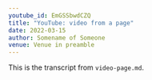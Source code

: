```yaml
---
youtube_id: EmGSSbwdCZQ
title: "YouTube: video from a page"
date: 2022-03-15
author: Somename of Someone
venue: Venue in preamble
---
```


This is the transcript from `video-page.md`.

